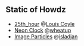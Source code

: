 ## Static of Howdz

+ [25th_hour](./25th_hour/) @[Louis Coyle](https://dribbble.com/louiscoyle)
+ [Neon Clock](./neon_clock/) @[wheatup](https://codepen.io/wheatup/pen/JjzdMbK)
+ [Image Particles](./image_particles/) @[isladjan](https://codepen.io/isladjan/pen/qBqPzEX)